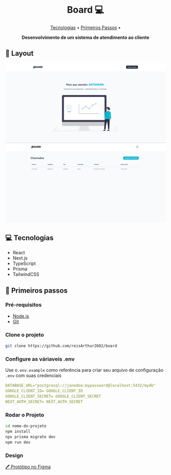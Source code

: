 <h1 align="center" style="font-weight: bold;">Board 💻</h1>

<p align="center">
 <a href="#tech">Tecnologias</a> • 
 <a href="#started">Primeiros Passos</a> • 
 
</p>

<p align="center">
    <b>Desenvolvimento de um sistema de atendimento ao cliente</b>
</p>


<h2 id="layout">🎨 Layout</h2>

<p align="center">
    <img src="./public/screens/login.png" alt="Tela de login" width="600px">
    <img src="./public/screens/home.png" alt="Tela principal" width="600px">
    
  
</p>

<h2 id="technologies">💻 Tecnologias</h2>

- React
- Next.js
- TypeScript
- Prisma
- TailwindCSS

<h2 id="started">🚀 Primeiros passos</h2>

<h3>Pré-requisitos</h3>

- [Node.js](https://nodejs.org)
- [Git](https://git-scm.com/)

<h3>Clone o projeto</h3>

```bash
git clone https://github.com/reisArthur2602/board
```

<h3>Configure as váriaveis .env </h2>

Use o`.env.example` como referência para criar seu arquivo de configuração `.env` com suas credenciais

```yaml
DATABASE_URL="postgresql://janedoe:mypassword@localhost:5432/mydb"
GOOGLE_CLIENT_ID= GOOGLE_CLIENT_ID
GOOGLE_CLIENT_SECRET= GOOGLE_CLIENT_SECRET
NEXT_AUTH_SECRET= NEXT_AUTH_SECRET
```

<h3>Rodar o Projeto</h3>

```bash
cd nome-do-projeto
npm install
npx prisma migrate dev
npm run dev
```

<h3>Design</h3>

[🖊️ Protótipo no Figma](https://www.figma.com/design/JvFPx5drXAi4Z8dMLzPcsK/Board?node-id=0-1&t=puMuvjRseogsSRVY-1)

